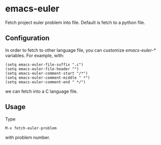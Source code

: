 # emacs-euler

Fetch project euler problem into file. Default is fetch to a python file.

## Configuration
In order to fetch to other language file, you can customize *emacs-euler-\** variables.
For example, with:
```
(setq emacs-euler-file-suffix ".c")
(setq emacs-euler-file-header "")
(setq emacs-euler-comment-start "/*")
(setq emacs-euler-comment-middle " *")
(setq emacs-euler-comment-end " */")
```
we can fetch into a C language file.

## Usage
Type
```
M-x fetch-euler-problem
```
with problem number.

